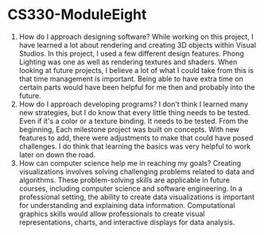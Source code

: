 # CS330-ModuleEight

1. How do I approach designing software?
While working on this project, I have learned a lot about rendering and creating 3D objects within Visual Studios. In this project, I used a few different design features. Phong Lighting was one as well as rendering textures and shaders. When looking at future projects, I believe a lot of what I could take from this is that time management is important. Being able to have extra time on certain parts would have been helpful for me then and probably into the future.
2. How do I approach developing programs?
I don't think I learned many new strategies, but I do know that every little thing needs to be tested. Even if it's a color or a texture binding. It needs to be tested. From the beginning, Each milestone project was built on concepts. With new features to add, there were adjustments to make that could have posed challenges. I do think that learning the basics was very helpful to work later on down the road.
3. How can computer science help me in reaching my goals?
Creating visualizations involves solving challenging problems related to data and algorithms. These problem-solving skills are applicable in future courses, including computer science and software engineering. In a professional setting, the ability to create data visualizations is important for understanding and explaining data information. Computational graphics skills would allow professionals to create visual representations, charts, and interactive displays for data analysis.
